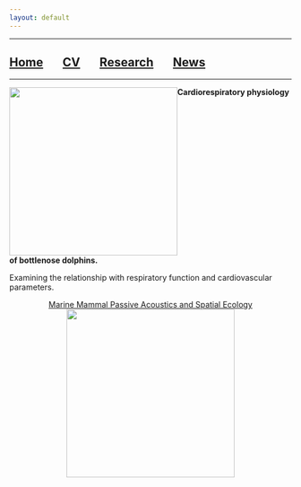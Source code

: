 ```yaml
---
layout: default
---
```


***

## [**Home**](./) &nbsp;&nbsp;&nbsp;&nbsp;&nbsp;&nbsp;[**CV**](./CV.html) &nbsp;&nbsp;&nbsp;&nbsp;&nbsp;&nbsp;[**Research**](./Research.html) &nbsp;&nbsp;&nbsp;&nbsp;&nbsp;&nbsp;[**News**](./News.html)

***


<img height="300" align="top" src="https://drive.google.com/uc?id=1ZXkyxm_hO5OUXeOAGAdH1WqiV-YscGve" align="left"/>**Cardiorespiratory physiology of bottlenose dolphins.** <p>Examining the relationship with respiratory function and cardiovascular parameters.</p>

 
<center>
<a href="https://sites.duke.edu/oceansmart/">Marine Mammal Passive Acoustics and Spatial Ecology</a>
<img height="300" align="top" src="https://drive.google.com/uc?id=1901xrWzHZu3zPPZzHnmq8ODR5PjPg6gf">
</center>


